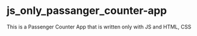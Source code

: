# js_only_passanger_counter-app
This is a Passenger Counter App that is written only with JS and HTML, CSS
